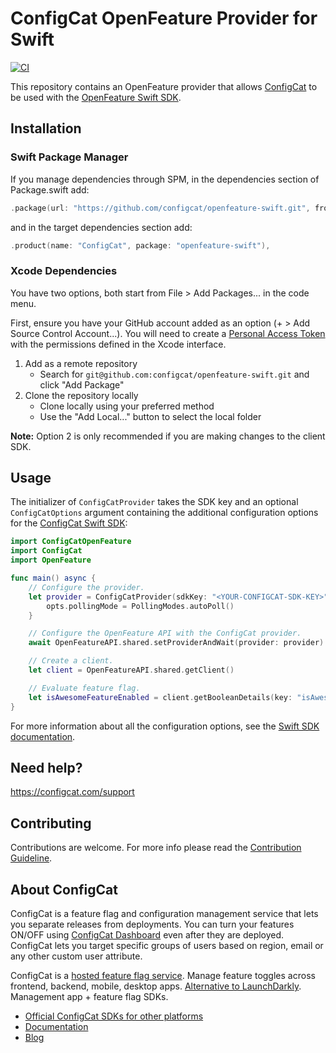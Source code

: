 # ConfigCat OpenFeature Provider for Swift

[![CI](https://github.com/configcat/openfeature-swift/actions/workflows/ci.yml/badge.svg?branch=main)](https://github.com/configcat/openfeature-swift/actions/workflows/ci.yml)

This repository contains an OpenFeature provider that allows [ConfigCat](https://configcat.com) to be used with
the [OpenFeature Swift SDK](https://github.com/open-feature/swift-sdk).

## Installation

### Swift Package Manager

If you manage dependencies through SPM, in the dependencies section of Package.swift add:

```swift
.package(url: "https://github.com/configcat/openfeature-swift.git", from: "0.1.0")
```

and in the target dependencies section add:
```swift
.product(name: "ConfigCat", package: "openfeature-swift"),
```

### Xcode Dependencies

You have two options, both start from File > Add Packages... in the code menu.

First, ensure you have your GitHub account added as an option (+ > Add Source Control Account...). You will need to create a [Personal Access Token](https://github.com/settings/tokens) with the permissions defined in the Xcode interface.

1. Add as a remote repository
    * Search for `git@github.com:configcat/openfeature-swift.git` and click "Add Package"
2. Clone the repository locally
    * Clone locally using your preferred method
    * Use the "Add Local..." button to select the local folder

**Note:** Option 2 is only recommended if you are making changes to the client SDK.

## Usage

The initializer of `ConfigCatProvider` takes the SDK key and an optional `ConfigCatOptions`
argument containing the additional configuration options for
the [ConfigCat Swift SDK](https://github.com/configcat/swift-sdk):

```swift
import ConfigCatOpenFeature
import ConfigCat
import OpenFeature

func main() async {
    // Configure the provider.
    let provider = ConfigCatProvider(sdkKey: "<YOUR-CONFIGCAT-SDK-KEY>") { opts in
        opts.pollingMode = PollingModes.autoPoll()
    }

    // Configure the OpenFeature API with the ConfigCat provider.
    await OpenFeatureAPI.shared.setProviderAndWait(provider: provider)

    // Create a client.
    let client = OpenFeatureAPI.shared.getClient()

    // Evaluate feature flag.
    let isAwesomeFeatureEnabled = client.getBooleanDetails(key: "isAwesomeFeatureEnabled", defaultValue: false)
}
```

For more information about all the configuration options, see
the [Swift SDK documentation](https://configcat.com/docs/sdk-reference/ios/#creating-the-configcat-client).

## Need help?

https://configcat.com/support

## Contributing

Contributions are welcome. For more info please read the [Contribution Guideline](CONTRIBUTING.md).

## About ConfigCat

ConfigCat is a feature flag and configuration management service that lets you separate releases from deployments. You
can turn your features ON/OFF using <a href="https://app.configcat.com" target="_blank">ConfigCat Dashboard</a> even
after they are deployed. ConfigCat lets you target specific groups of users based on region, email or any other custom
user attribute.

ConfigCat is a <a href="https://configcat.com" target="_blank">hosted feature flag service</a>. Manage feature toggles
across frontend, backend, mobile, desktop apps. <a href="https://configcat.com" target="_blank">Alternative to
LaunchDarkly</a>. Management app + feature flag SDKs.

- [Official ConfigCat SDKs for other platforms](https://github.com/configcat)
- [Documentation](https://configcat.com/docs)
- [Blog](https://configcat.com/blog)